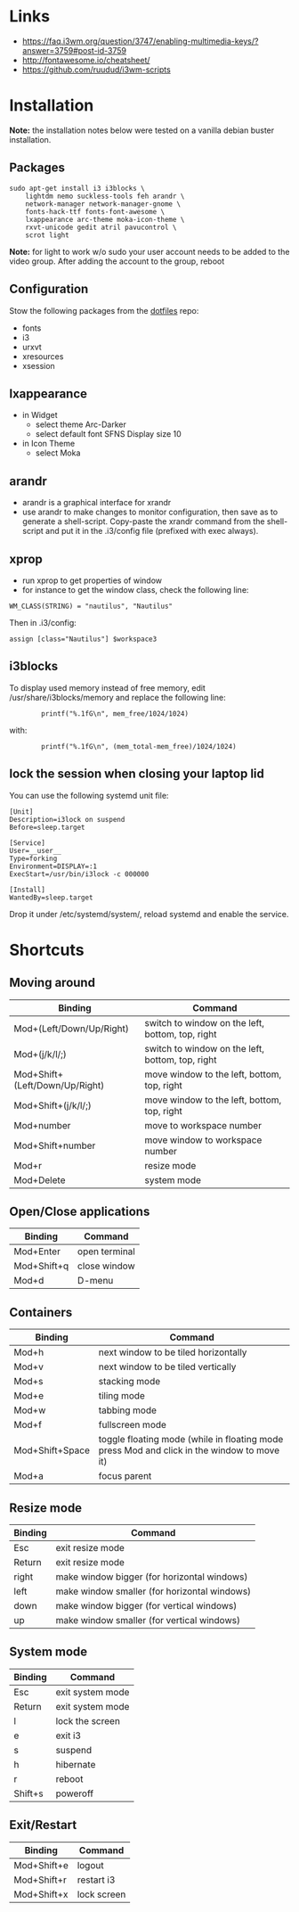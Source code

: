 # Links
- https://faq.i3wm.org/question/3747/enabling-multimedia-keys/?answer=3759#post-id-3759
- http://fontawesome.io/cheatsheet/
- https://github.com/ruudud/i3wm-scripts

# Installation
**Note:** the installation notes below were tested on a vanilla debian buster installation.

## Packages
```
sudo apt-get install i3 i3blocks \
    lightdm nemo suckless-tools feh arandr \
    network-manager network-manager-gnome \
    fonts-hack-ttf fonts-font-awesome \
    lxappearance arc-theme moka-icon-theme \
    rxvt-unicode gedit atril pavucontrol \
    scrot light
```

**Note:** for light to work w/o sudo your user account needs to be added to the video group. After adding the account to the group, reboot

## Configuration
Stow the following packages from the [dotfiles](https://github.com/shumbert/dotfiles) repo:
- fonts
- i3
- urxvt
- xresources
- xsession

## lxappearance
- in Widget
  - select theme Arc-Darker
  - select default font SFNS Display size 10
- in Icon Theme
  - select Moka

## arandr
- arandr is a graphical interface for xrandr
- use arandr to make changes to monitor configuration, then save as to generate a shell-script. Copy-paste the xrandr command from the shell-script and put it in the .i3/config file (prefixed with exec always).

## xprop
- run xprop to get properties of window
- for instance to get the window class, check the following line:
```
WM_CLASS(STRING) = "nautilus", "Nautilus"
```

Then in .i3/config:
```
assign [class="Nautilus"] $workspace3
```

## i3blocks
To display used memory instead of free memory, edit /usr/share/i3blocks/memory and replace the following line:
```
		printf("%.1fG\n", mem_free/1024/1024)
```

with:
```
		printf("%.1fG\n", (mem_total-mem_free)/1024/1024)
```

## lock the session when closing your laptop lid
You can use the following systemd unit file:
```
[Unit]
Description=i3lock on suspend
Before=sleep.target

[Service]
User=__user__
Type=forking
Environment=DISPLAY=:1
ExecStart=/usr/bin/i3lock -c 000000

[Install]
WantedBy=sleep.target
```

Drop it under /etc/systemd/system/, reload systemd and enable the service.

# Shortcuts
## Moving around
| Binding | Command |
|---------|---------|
| Mod+(Left/Down/Up/Right) | switch to window on the left, bottom, top, right |
| Mod+(j/k/l/;) | switch to window on the left, bottom, top, right |
| Mod+Shift+(Left/Down/Up/Right) | move window to the left, bottom, top, right |
| Mod+Shift+(j/k/l/;) | move window to the left, bottom, top, right |
| Mod+number | move to workspace number |
| Mod+Shift+number | move window to workspace number |
| Mod+r | resize mode |
| Mod+Delete | system mode |

## Open/Close applications
| Binding | Command |
|---------|---------|
| Mod+Enter | open terminal |
| Mod+Shift+q | close window |
| Mod+d | D-menu |

## Containers
| Binding | Command |
|---------|---------|
| Mod+h | next window to be tiled horizontally |
| Mod+v | next window to be tiled vertically |
| Mod+s | stacking mode |
| Mod+e | tiling mode |
| Mod+w | tabbing mode |
| Mod+f | fullscreen mode |
| Mod+Shift+Space | toggle floating mode (while in floating mode press Mod and click in the window to move it) |
| Mod+a | focus parent |

## Resize mode
| Binding | Command |
|---------|---------|
| Esc | exit resize mode |
| Return | exit resize mode |
| right | make window bigger (for horizontal windows) |
| left | make window smaller (for horizontal windows) |
| down | make window bigger (for vertical windows) |
| up | make window smaller (for vertical windows) |

## System mode
| Binding | Command |
|---------|---------|
| Esc | exit system mode |
| Return | exit system mode |
| l | lock the screen |
| e | exit i3 |
| s | suspend |
| h | hibernate |
| r | reboot |
| Shift+s | poweroff |

## Exit/Restart
| Binding | Command |
|---------|---------|
| Mod+Shift+e | logout |
| Mod+Shift+r | restart i3 |
| Mod+Shift+x | lock screen |

